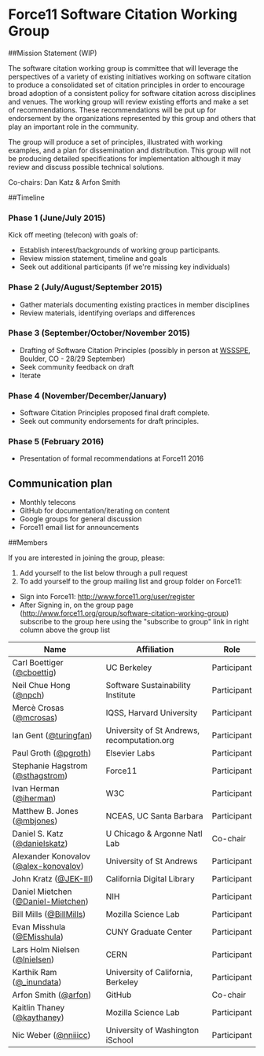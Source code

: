 # Force11 Software Citation Working Group

##Mission Statement (WIP)

The software citation working group is committee that will leverage the perspectives of a variety of existing initiatives working on software citation to  produce a consolidated set of citation principles in order to encourage broad adoption of a consistent policy for software citation across disciplines and venues.  The working group will review existing efforts and make a set of recommendations. These recommendations will be put up for endorsement by the organizations represented by this group and others that play an important role in the community.

The group will produce a set of principles, illustrated with working examples, and a plan for dissemination and distribution.  This group will not be producing detailed specifications for implementation although it may review and discuss possible technical solutions.

Co-chairs: Dan Katz & Arfon Smith

##Timeline

### Phase 1 (June/July 2015)

Kick off meeting (telecon) with goals of:
- Establish interest/backgrounds of working group participants.
- Review mission statement, timeline and goals
- Seek out additional participants (if we're missing key individuals)

### Phase 2 (July/August/September 2015)

- Gather materials documenting existing practices in member disciplines
- Review materials, identifying overlaps and differences

### Phase 3 (September/October/November 2015)

- Drafting of Software Citation Principles (possibly in person at [WSSSPE](http://wssspe.researchcomputing.org.uk/wssspe3/), Boulder, CO - 28/29 September)
- Seek community feedback on draft
- Iterate

### Phase 4 (November/December/January)

- Software Citation Principles proposed final draft complete.
- Seek out community endorsements for draft principles.

### Phase 5 (February 2016)

- Presentation of formal recommendations at Force11 2016

## Communication plan

- Monthly telecons
- GitHub for documentation/iterating on content
- Google groups for general discussion
- Force11 email list for announcements

##Members

If you are interested in joining the group, please:

1. Add yourself to the list below through a pull request
2. To add yourself to the group mailing list and group folder on Force11:
  * Sign into Force11: http://www.force11.org/user/register
  * After Signing in, on the group page (http://www.force11.org/group/software-citation-working-group) subscribe to the group here using the "subscribe to group" link in right column above the group list


| Name                    | Affiliation   | Role |
|-------------------------|---------------|----------------|
| Carl Boettiger ([@cboettig](https://github.com/cboettig)) | UC Berkeley | Participant |
| Neil Chue Hong ([@npch](https://github.com/npch)) | Software Sustainability Institute | Participant |
| Mercè Crosas ([@mcrosas](https://github.com/mcrosas)) | IQSS, Harvard University| Participant |
| Ian Gent ([@turingfan](https://github.com/turingfan)) | University of St Andrews, recomputation.org | Participant | 
| Paul Groth ([@pgroth](https://github.com/pgroth)) | Elsevier Labs | Participant |
| Stephanie Hagstrom ([@sthagstrom](https://github.com/sthagstrom)) | Force11 | Participant |
| Ivan Herman ([@iherman](https://github.com/iherman)) | W3C | Participant |
| Matthew B. Jones ([@mbjones](https://github.com/mbjones)) | NCEAS, UC Santa Barbara | Participant |
| Daniel S. Katz ([@danielskatz](https://github.com/danielskatz)) | U Chicago & Argonne Natl Lab           | Co-chair    |
| Alexander Konovalov ([@alex-konovalov](https://github.com/alex-konovalov)) | University of St Andrews | Participant |
| John Kratz ([@JEK-III](https://github.com/JEK-III)) | California Digital Library | Participant |
| Daniel Mietchen ([@Daniel-Mietchen](https://github.com/Daniel-Mietchen)) | NIH | Participant |
| Bill Mills ([@BillMills](https://github.com/BillMills)) | Mozilla Science Lab | Participant |
| Evan Misshula ([@EMisshula](https://github.com/EvanMisshula)) | CUNY Graduate Center | Participant |
| Lars Holm Nielsen ([@lnielsen](https://github.com/lnielsen)) | CERN | Participant |
| Karthik Ram ([@_inundata](https://github.com/karthik)) | University of California, Berkeley | Participant |
| Arfon Smith ([@arfon](https://github.com/arfon))    | GitHub        | Co-chair          |
| Kaitlin Thaney ([@kaythaney](https://github.com/kaythaney)) | Mozilla Science Lab | Participant |
| Nic Weber ([@nniiicc](https://github.com/nniiicc)) | University of Washington iSchool | Participant |

